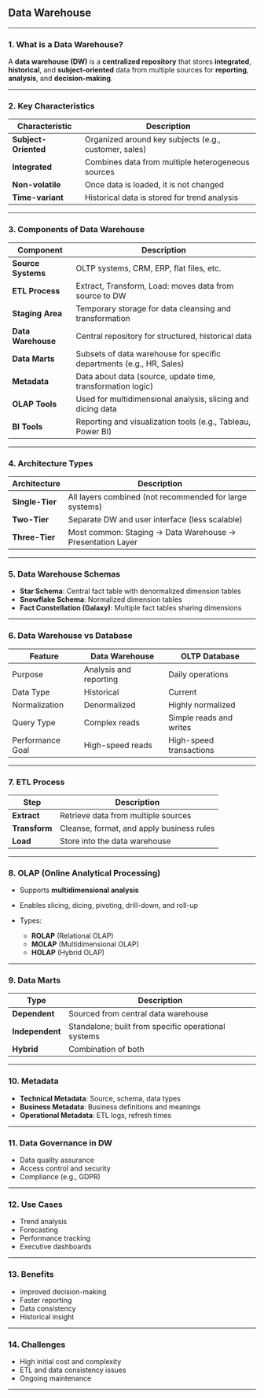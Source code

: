 ## **Data Warehouse**

---

### **1. What is a Data Warehouse?**

A **data warehouse (DW)** is a **centralized repository** that stores **integrated**, **historical**, and **subject-oriented** data from multiple sources for **reporting**, **analysis**, and **decision-making**.

---

### **2. Key Characteristics**

| Characteristic       | Description                                           |
| -------------------- | ----------------------------------------------------- |
| **Subject-Oriented** | Organized around key subjects (e.g., customer, sales) |
| **Integrated**       | Combines data from multiple heterogeneous sources     |
| **Non-volatile**     | Once data is loaded, it is not changed                |
| **Time-variant**     | Historical data is stored for trend analysis          |

---

### **3. Components of Data Warehouse**

| Component          | Description                                                          |
| ------------------ | -------------------------------------------------------------------- |
| **Source Systems** | OLTP systems, CRM, ERP, flat files, etc.                             |
| **ETL Process**    | Extract, Transform, Load: moves data from source to DW               |
| **Staging Area**   | Temporary storage for data cleansing and transformation              |
| **Data Warehouse** | Central repository for structured, historical data                   |
| **Data Marts**     | Subsets of data warehouse for specific departments (e.g., HR, Sales) |
| **Metadata**       | Data about data (source, update time, transformation logic)          |
| **OLAP Tools**     | Used for multidimensional analysis, slicing and dicing data          |
| **BI Tools**       | Reporting and visualization tools (e.g., Tableau, Power BI)          |

---

### **4. Architecture Types**

| Architecture    | Description                                                |
| --------------- | ---------------------------------------------------------- |
| **Single-Tier** | All layers combined (not recommended for large systems)    |
| **Two-Tier**    | Separate DW and user interface (less scalable)             |
| **Three-Tier**  | Most common: Staging → Data Warehouse → Presentation Layer |

---

### **5. Data Warehouse Schemas**

* **Star Schema**: Central fact table with denormalized dimension tables
* **Snowflake Schema**: Normalized dimension tables
* **Fact Constellation (Galaxy)**: Multiple fact tables sharing dimensions

---

### **6. Data Warehouse vs Database**

| Feature          | Data Warehouse         | OLTP Database           |
| ---------------- | ---------------------- | ----------------------- |
| Purpose          | Analysis and reporting | Daily operations        |
| Data Type        | Historical             | Current                 |
| Normalization    | Denormalized           | Highly normalized       |
| Query Type       | Complex reads          | Simple reads and writes |
| Performance Goal | High-speed reads       | High-speed transactions |

---

### **7. ETL Process**

| Step          | Description                               |
| ------------- | ----------------------------------------- |
| **Extract**   | Retrieve data from multiple sources       |
| **Transform** | Cleanse, format, and apply business rules |
| **Load**      | Store into the data warehouse             |

---

### **8. OLAP (Online Analytical Processing)**

* Supports **multidimensional analysis**
* Enables slicing, dicing, pivoting, drill-down, and roll-up
* Types:

  * **ROLAP** (Relational OLAP)
  * **MOLAP** (Multidimensional OLAP)
  * **HOLAP** (Hybrid OLAP)

---

### **9. Data Marts**

| Type            | Description                                         |
| --------------- | --------------------------------------------------- |
| **Dependent**   | Sourced from central data warehouse                 |
| **Independent** | Standalone; built from specific operational systems |
| **Hybrid**      | Combination of both                                 |

---

### **10. Metadata**

* **Technical Metadata**: Source, schema, data types
* **Business Metadata**: Business definitions and meanings
* **Operational Metadata**: ETL logs, refresh times

---

### **11. Data Governance in DW**

* Data quality assurance
* Access control and security
* Compliance (e.g., GDPR)

---

### **12. Use Cases**

* Trend analysis
* Forecasting
* Performance tracking
* Executive dashboards

---

### **13. Benefits**

* Improved decision-making
* Faster reporting
* Data consistency
* Historical insight

---

### **14. Challenges**

* High initial cost and complexity
* ETL and data consistency issues
* Ongoing maintenance

---
